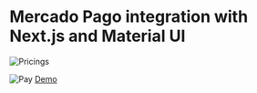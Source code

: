 # Mercado Pago integration with Next.js and Material UI
![Pricings](https://firebasestorage.googleapis.com/v0/b/ingdeiver.appspot.com/o/portafolio%2Fimagenes%2Fmp-mui-next-pricings.png?alt=media&token=3f171ea5-59af-4670-b50a-07fbac16ec35)

![Pay](https://firebasestorage.googleapis.com/v0/b/ingdeiver.appspot.com/o/portafolio%2Fimagenes%2Fnext-mp-mui.png?alt=media&token=347341f1-7500-447f-b151-ce536e40696d)
[Demo](https://payments-psi.vercel.app/)